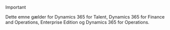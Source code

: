 > [!IMPORTANT]
> Dette emne gælder for Dynamics 365 for Talent, Dynamics 365 for Finance and Operations, Enterprise Edition og Dynamics 365 for Operations. 
